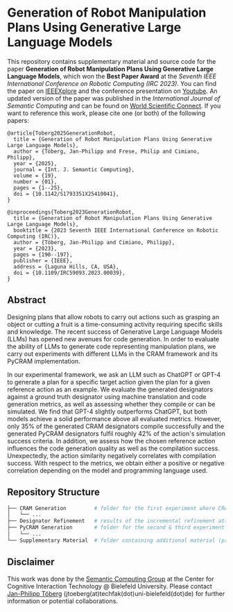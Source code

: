 # Generation of Robot Manipulation Plans Using Generative Large Language Models

This repository contains supplementary material and source code for the paper **Generation of Robot Manipulation Plans Using Generative Large Language Models**, which won the **Best Paper Award** at the *Seventh IEEE International Conference on Robotic Computing (IRC 2023)*. 
You can find the paper on [IEEEXplore](https://ieeexplore.ieee.org/document/10473591) and the conference presentation on [Youtube](https://youtu.be/S4FzqqqdSE4?si=w3Jjj8Hyo3xS-n-v).
An updated version of the paper was published in the *International Journal of Semantic Computing* and can be found on [World Scientific Connect](https://worldscientific.com/doi/10.1142/S1793351X25410041).
If you want to reference this work, please cite one (or both) of the following papers:
```
@article{Toberg2025GenerationRobot,
  title = {Generation of Robot Manipulation Plans Using Generative Large Language Models},
  author = {Töberg, Jan-Philipp and Frese, Philip and Cimiano, Philipp},
  year = {2025},
  journal = {Int. J. Semantic Computing},
  volume = {19},
  number = {01},
  pages = {1--25},
  doi = {10.1142/S1793351X25410041},
}

@inproceedings{Toberg2023GenerationRobot,
  title = {Generation of Robot Manipulation Plans Using Generative Large Language Models},
  booktitle = {2023 Seventh IEEE International Conference on Robotic Computing (IRC)},
  author = {Töberg, Jan-Philipp and Cimiano, Philipp},
  year = {2023},
  pages = {190--197},
  publisher = {IEEE},
  address = {Laguna Hills, CA, USA},
  doi = {10.1109/IRC59093.2023.00039},
}
```

## Abstract

Designing plans that allow robots to carry out actions such as grasping an object or cutting a fruit is a time-consuming activity requiring specific skills and knowledge. 
The recent success of Generative Large Language Models (LLMs) has opened new avenues for code generation.
In order to evaluate the ability of LLMs to generate code representing manipulation plans, we carry out experiments with different LLMs in the CRAM framework and its PyCRAM implementation.

In our experimental framework, we ask an LLM such as ChatGPT or GPT-4 to generate a plan for a specific target action given the plan for a given reference action as an example.
We evaluate the generated designators against a ground truth designator using machine translation and code generation metrics, as well as assessing whether they compile or can be simulated.
We find that GPT-4 slightly outperforms ChatGPT, but both models achieve a solid performance above all evaluated metrics.
However, only 35% of the generated CRAM designators compile successfully and the generated PyCRAM designators fulfil roughly 42\% of the action's simulation success criteria.
In addition, we assess how the chosen reference action influences the code generation quality as well as the compilation success.
Unexpectedly, the action similarity negatively correlates with compilation success.
With respect to the metrics, we obtain either a positive or negative correlation depending on the model and programming language used.

## Repository Structure
```bash
├── CRAM Generation         # folder for the first experiment where CRAM designators are generated (based on CRAM designators)
│   └── ...                             
├── Designator Refinement   # results of the incremental refinement attempt where each file represents a single exchange with ChatGPT
├── PyCRAM Generation       # folder for the second & third experiment where PyCRAM designators are generated
│   └── ...  
└── Supplementary Material  # folder containing additional material (presentations, explanations, etc.) as pdfs
```

## Disclaimer

This work was done by the [Semantic Computing Group](https://www.uni-bielefeld.de/fakultaeten/technische-fakultaet/arbeitsgruppen/semantic-computing/) at the Center for Cognitive Interaction Technology @ Bielefeld University.
Please contact [Jan-Philipp Töberg](https://www.uni-bielefeld.de/fakultaeten/technische-fakultaet/arbeitsgruppen/semantic-computing/team/jan-philipp-toeberg) (jtoeberg(at)techfak(dot)uni-bielefeld(dot)de) for further information or potential collaborations.


[^1]: https://platform.openai.com/docs/models/gpt-3-5
